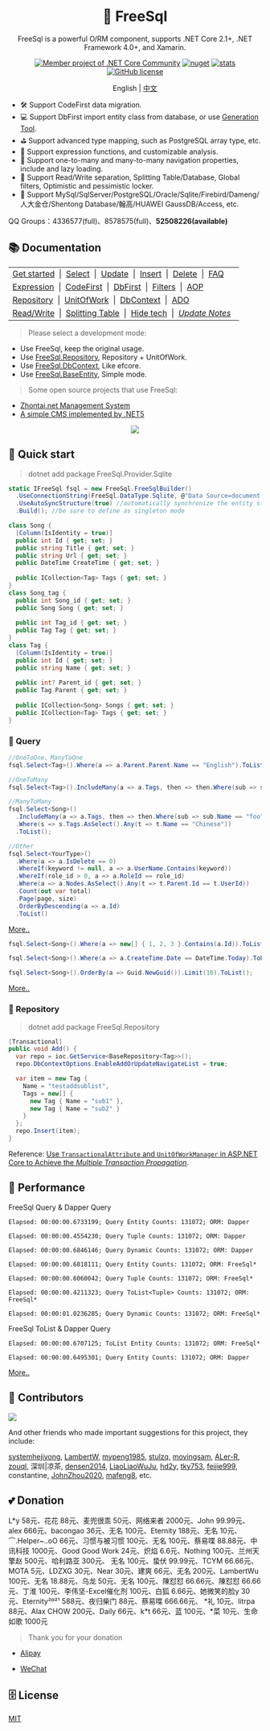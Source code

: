 <h1 align="center"> 🦄 FreeSql </h1><div align="center">

FreeSql is a powerful O/RM component, supports .NET Core 2.1+, .NET Framework 4.0+, and Xamarin.

[![Member project of .NET Core Community](https://img.shields.io/badge/member%20project%20of-NCC-9e20c9.svg)](https://github.com/dotnetcore) 
[![nuget](https://img.shields.io/nuget/v/FreeSql.svg?style=flat-square)](https://www.nuget.org/packages/FreeSql) 
[![stats](https://img.shields.io/nuget/dt/FreeSql.svg?style=flat-square)](https://www.nuget.org/stats/packages/FreeSql?groupby=Version) 
[![GitHub license](https://img.shields.io/badge/license-MIT-blue.svg)](https://raw.githubusercontent.com/dotnetcore/FreeSql/master/LICENSE.txt)

<p>
    <span>English</span> |  
    <a href="README.zh-CN.md">中文</a>
</p>

</div>

- 🛠 Support CodeFirst data migration.
- 💻 Support DbFirst import entity class from database, or use [Generation Tool](https://github.com/dotnetcore/FreeSql/wiki/DbFirst).
- ⛳ Support advanced type mapping, such as PostgreSQL array type, etc.
- 🌲 Support expression functions, and customizable analysis.
- 🏁 Support one-to-many and many-to-many navigation properties, include and lazy loading.
- 📃 Support Read/Write separation, Splitting Table/Database, Global filters, Optimistic and pessimistic locker.
- 🌳 Support MySql/SqlServer/PostgreSQL/Oracle/Sqlite/Firebird/Dameng/人大金仓/Shentong Database/翰高/HUAWEI GaussDB/Access, etc.

QQ Groups：4336577(full)、8578575(full)、**52508226(available)**

## 📚 Documentation

| |
| - |
| [Get started](https://www.cnblogs.com/FreeSql/p/11531300.html)&nbsp;&nbsp;\|&nbsp;&nbsp;[Select](https://github.com/dotnetcore/FreeSql/wiki/Query-Data)&nbsp;&nbsp;\|&nbsp;&nbsp;[Update](https://github.com/dotnetcore/FreeSql/wiki/Update-Data)&nbsp;&nbsp;\|&nbsp;&nbsp;[Insert](https://github.com/dotnetcore/FreeSql/wiki/Insert-Data)&nbsp;&nbsp;\|&nbsp;&nbsp;[Delete](https://github.com/dotnetcore/FreeSql/wiki/Delete-Data)&nbsp;&nbsp;\|&nbsp;&nbsp;[FAQ](https://github.com/dotnetcore/FreeSql/wiki/%E5%B8%B8%E8%A7%81%E9%97%AE%E9%A2%98)&nbsp;&nbsp;|
| [Expression](https://github.com/dotnetcore/FreeSql/wiki/%e8%a1%a8%e8%be%be%e5%bc%8f%e5%87%bd%e6%95%b0)&nbsp;&nbsp;\|&nbsp;&nbsp;[CodeFirst](https://github.com/dotnetcore/FreeSql/wiki/CodeFirst)&nbsp;&nbsp;\|&nbsp;&nbsp;[DbFirst](https://github.com/2881099/FreeSql/wiki/DbFirst)&nbsp;&nbsp;\|&nbsp;&nbsp;[Filters](https://github.com/dotnetcore/FreeSql/wiki/%e8%bf%87%e6%bb%a4%e5%99%a8)&nbsp;&nbsp;\|&nbsp;&nbsp;[AOP](https://github.com/2881099/FreeSql/wiki/AOP)&nbsp;&nbsp;|
| [Repository](https://github.com/dotnetcore/FreeSql/wiki/Repository)&nbsp;&nbsp;\|&nbsp;&nbsp;[UnitOfWork](https://github.com/dotnetcore/FreeSql/wiki/%e5%b7%a5%e4%bd%9c%e5%8d%95%e5%85%83)&nbsp;&nbsp;\|&nbsp;&nbsp;[DbContext](https://github.com/dotnetcore/FreeSql/wiki/DbContext)&nbsp;&nbsp;\|&nbsp;&nbsp;[ADO](https://github.com/2881099/FreeSql/wiki/ADO)&nbsp;&nbsp;|
| [Read/Write](https://github.com/dotnetcore/FreeSql/wiki/%e8%af%bb%e5%86%99%e5%88%86%e7%a6%bb)&nbsp;&nbsp;\|&nbsp;&nbsp;[Splitting Table](https://github.com/dotnetcore/FreeSql/wiki/%e5%88%86%e8%a1%a8%e5%88%86%e5%ba%93)&nbsp;&nbsp;\|&nbsp;&nbsp;[Hide tech](https://github.com/dotnetcore/FreeSql/wiki/%E9%AA%9A%E6%93%8D%E4%BD%9C)&nbsp;&nbsp;\|&nbsp;&nbsp;[*Update Notes*](https://github.com/dotnetcore/FreeSql/wiki/%e6%9b%b4%e6%96%b0%e6%97%a5%e5%bf%97)&nbsp;&nbsp;|

> Please select a development mode:

- Use FreeSql, keep the original usage.
- Use [FreeSql.Repository](https://github.com/dotnetcore/FreeSql/wiki/Repository), Repository + UnitOfWork.
- Use [FreeSql.DbContext](https://github.com/dotnetcore/FreeSql/wiki/DbContext), Like efcore.
- Use [FreeSql.BaseEntity](https://github.com/dotnetcore/FreeSql/tree/master/Examples/base_entity), Simple mode.

> Some open source projects that use FreeSql:

- [Zhontai.net Management System](https://github.com/zhontai/Admin.Core)
- [A simple CMS implemented by .NET5](https://github.com/luoyunchong/lin-cms-dotnetcore)

<p align="center">
  <img src="https://github.com/dotnetcore/FreeSql/raw/master/functions11.png"/>
</p>

## 🚀 Quick start

> dotnet add package FreeSql.Provider.Sqlite

```csharp
static IFreeSql fsql = new FreeSql.FreeSqlBuilder()
  .UseConnectionString(FreeSql.DataType.Sqlite, @"Data Source=document.db")
  .UseAutoSyncStructure(true) //automatically synchronize the entity structure to the database
  .Build(); //be sure to define as singleton mode

class Song {
  [Column(IsIdentity = true)]
  public int Id { get; set; }
  public string Title { get; set; }
  public string Url { get; set; }
  public DateTime CreateTime { get; set; }
  
  public ICollection<Tag> Tags { get; set; }
}
class Song_tag {
  public int Song_id { get; set; }
  public Song Song { get; set; }
  
  public int Tag_id { get; set; }
  public Tag Tag { get; set; }
}
class Tag {
  [Column(IsIdentity = true)]
  public int Id { get; set; }
  public string Name { get; set; }
  
  public int? Parent_id { get; set; }
  public Tag Parent { get; set; }
  
  public ICollection<Song> Songs { get; set; }
  public ICollection<Tag> Tags { get; set; }
}
```

### 🔎 Query
```csharp
//OneToOne、ManyToOne
fsql.Select<Tag>().Where(a => a.Parent.Parent.Name == "English").ToList();

//OneToMany
fsql.Select<Tag>().IncludeMany(a => a.Tags, then => then.Where(sub => sub.Name == "foo")).ToList();

//ManyToMany
fsql.Select<Song>()
  .IncludeMany(a => a.Tags, then => then.Where(sub => sub.Name == "foo"))
  .Where(s => s.Tags.AsSelect().Any(t => t.Name == "Chinese"))
  .ToList();

//Other
fsql.Select<YourType>()
  .Where(a => a.IsDelete == 0)
  .WhereIf(keyword != null, a => a.UserName.Contains(keyword))
  .WhereIf(role_id > 0, a => a.RoleId == role_id)
  .Where(a => a.Nodes.AsSelect().Any(t => t.Parent.Id == t.UserId))
  .Count(out var total)
  .Page(page, size)
  .OrderByDescending(a => a.Id)
  .ToList()
```
[More..](https://github.com/dotnetcore/FreeSql/wiki/%e6%9f%a5%e8%af%a2)

```csharp
fsql.Select<Song>().Where(a => new[] { 1, 2, 3 }.Contains(a.Id)).ToList();

fsql.Select<Song>().Where(a => a.CreateTime.Date == DateTime.Today).ToList();

fsql.Select<Song>().OrderBy(a => Guid.NewGuid()).Limit(10).ToList();
```
[More..](https://github.com/dotnetcore/FreeSql/wiki/%e8%a1%a8%e8%be%be%e5%bc%8f%e5%87%bd%e6%95%b0) 

### 🚁 Repository

> dotnet add package FreeSql.Repository

```csharp
[Transactional]
public void Add() {
  var repo = ioc.GetService<BaseRepository<Tag>>();
  repo.DbContextOptions.EnableAddOrUpdateNavigateList = true;

  var item = new Tag {
    Name = "testaddsublist",
    Tags = new[] {
      new Tag { Name = "sub1" },
      new Tag { Name = "sub2" }
    }
  };
  repo.Insert(item);
}
```

Reference: [Use `TransactionalAttribute` and `UnitOfWorkManager` in ASP.NET Core to Achieve the *Multiple Transaction Propagation*](https://github.com/dotnetcore/FreeSql/issues/289).

## 💪 Performance

FreeSql Query & Dapper Query

```shell
Elapsed: 00:00:00.6733199; Query Entity Counts: 131072; ORM: Dapper

Elapsed: 00:00:00.4554230; Query Tuple Counts: 131072; ORM: Dapper

Elapsed: 00:00:00.6846146; Query Dynamic Counts: 131072; ORM: Dapper

Elapsed: 00:00:00.6818111; Query Entity Counts: 131072; ORM: FreeSql*

Elapsed: 00:00:00.6060042; Query Tuple Counts: 131072; ORM: FreeSql*

Elapsed: 00:00:00.4211323; Query ToList<Tuple> Counts: 131072; ORM: FreeSql*

Elapsed: 00:00:01.0236285; Query Dynamic Counts: 131072; ORM: FreeSql*
```

FreeSql ToList & Dapper Query

```shell
Elapsed: 00:00:00.6707125; ToList Entity Counts: 131072; ORM: FreeSql*

Elapsed: 00:00:00.6495301; Query Entity Counts: 131072; ORM: Dapper
```

[More..](https://github.com/dotnetcore/FreeSql/wiki/%e6%80%a7%e8%83%bd)

## 👯 Contributors

<a href="https://contributors-img.web.app/image?repo=dotnetcore/FreeSql">
  <img src="https://contributors-img.web.app/image?repo=dotnetcore/FreeSql" />
</a>

And other friends who made important suggestions for this project, they include:

[systemhejiyong](https://github.com/systemhejiyong), 
[LambertW](https://github.com/LambertW), 
[mypeng1985](https://github.com/mypeng1985), 
[stulzq](https://github.com/stulzq), 
[movingsam](https://github.com/movingsam), 
[ALer-R](https://github.com/ALer-R), 
[zouql](https://github.com/zouql), 
深圳|凉茶, 
[densen2014](https://github.com/densen2014), 
[LiaoLiaoWuJu](https://github.com/LiaoLiaoWuJu), 
[hd2y](https://github.com/hd2y), 
[tky753](https://github.com/tky753), 
[feijie999](https://github.com/feijie999), 
constantine, 
[JohnZhou2020](https://github.com/JohnZhou2020), 
[mafeng8](https://github.com/mafeng8), etc.

## 💕 Donation

L*y 58元、花花 88元、麦兜很乖 50元、网络来者 2000元、John 99.99元、alex 666元、bacongao 36元、无名 100元、Eternity 188元、无名 10元、⌒.Helper~..oO 66元、习惯与被习惯 100元、无名 100元、蔡易喋 88.88元、中讯科技 1000元、Good Good Work 24元、炽焰 6.6元、Nothing 100元、兰州天擎赵 500元、哈利路亚 300元、
无名 100元、蛰伏 99.99元、TCYM 66.66元、MOTA 5元、LDZXG 30元、Near 30元、建爽 66元、无名 200元、LambertWu 100元、无名 18.88元、乌龙 50元、无名 100元、陳怼怼 66.66元、陳怼怼 66.66元、丁淮 100元、李伟坚-Excel催化剂 100元、白狐 6.66元、她微笑的脸y 30元、Eternity²º²¹ 588元、夜归柴门 88元、蔡易喋 666.66元、
*礼 10元、litrpa 88元、Alax CHOW 200元、Daily 66元、k\*t 66元、蓝 100元、*菜 10元、生命如歌 1000元

> Thank you for your donation

- [Alipay](https://www.cnblogs.com/FreeSql/gallery/image/338860.html)

- [WeChat](https://www.cnblogs.com/FreeSql/gallery/image/338859.html)

## 🗄 License

[MIT](LICENSE)
